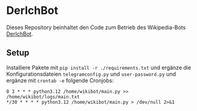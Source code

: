 # DerIchBot

Dieses Repository beinhaltet den Code zum Betrieb des Wikipedia-Bots [DerIchBot](https://de.wikipedia.org/wiki/Benutzer:DerIchBot).

## Setup
Installiere Pakete mit `pip install -r ./requirements.txt` und ergänze die Konfigurationsdateien `telegramconfig.py` und `user-password.py` und ergänze mit `crontab -e` folgende Cronjobs:

```
0 3 * * * python3.12 /home/wikibot/main.py >> /home/wikibot/logs/main.txt
*/30 * * * * python3.12 /home/wikibot/main.py > /dev/null 2>&1
```
